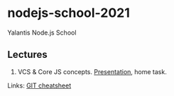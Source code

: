 # nodejs-school-2021
Yalantis Node.js School

## Lectures
1. VCS & Core JS concepts. [Presentation](https://docs.google.com/presentation/d/1w18oAi4gWvwXAoC2g9I1hB-Rwz0l13TBycZPTw4SzJ4), home task.

Links:
[GIT cheatsheet](https://education.github.com/git-cheat-sheet-education.pdf)
